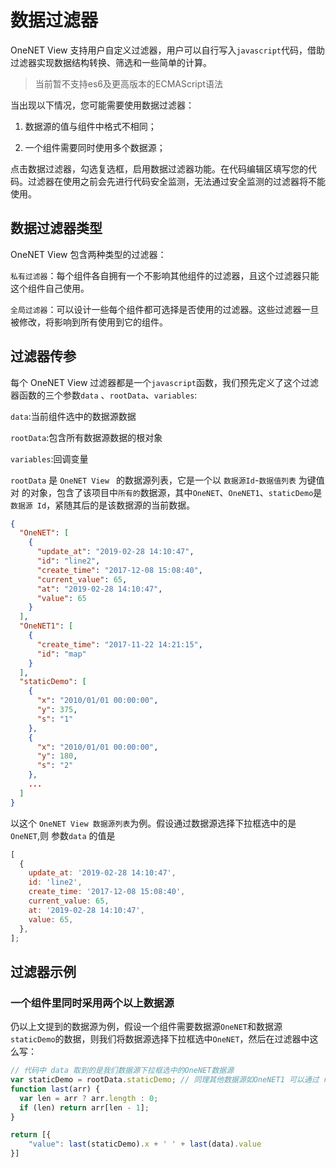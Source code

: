 # 数据过滤器

OneNET View  支持用户自定义过滤器，用户可以自行写入`javascript`代码，借助过滤器实现数据结构转换、筛选和一些简单的计算。

> 当前暂不支持es6及更高版本的ECMAScript语法

当出现以下情况，您可能需要使用数据过滤器：

1. 数据源的值与组件中格式不相同；

2. 一个组件需要同时使用多个数据源；

点击数据过滤器，勾选复选框，启用数据过滤器功能。在代码编辑区填写您的代码。过滤器在使用之前会先进行代码安全监测，无法通过安全监测的过滤器将不能使用。

## 数据过滤器类型

OneNET View  包含两种类型的过滤器：

`私有过滤器`：每个组件各自拥有一个不影响其他组件的过滤器，且这个过滤器只能这个组件自己使用。

`全局过滤器`：可以设计一些每个组件都可选择是否使用的过滤器。这些过滤器一旦被修改，将影响到所有使用到它的组件。

## 过滤器传参

每个 OneNET View  过滤器都是一个`javascript`函数，我们预先定义了这个过滤器函数的三个参数`data` 、`rootData`、`variables`:

`data`:当前组件选中的数据源数据

`rootData`:包含所有数据源数据的根对象

`variables`:回调变量

`rootData` 是 `OneNET View ` 的数据源列表，它是一个以 `数据源Id`-`数据值列表` 为键值对 的对象，包含了该项目中`所有的`数据源，其中`OneNET`、`OneNET1`、`staticDemo`是`数据源 Id`，紧随其后的是该数据源的当前数据。

```json
{
  "OneNET": [
    {
      "update_at": "2019-02-28 14:10:47",
      "id": "line2",
      "create_time": "2017-12-08 15:08:40",
      "current_value": 65,
      "at": "2019-02-28 14:10:47",
      "value": 65
    }
  ],
  "OneNET1": [
    {
      "create_time": "2017-11-22 14:21:15",
      "id": "map"
    }
  ],
  "staticDemo": [
    {
      "x": "2010/01/01 00:00:00",
      "y": 375,
      "s": "1"
    },
    {
      "x": "2010/01/01 00:00:00",
      "y": 180,
      "s": "2"
    },
    ...
  ]
}
```

以这个 `OneNET View 数据源列表`为例。假设通过数据源选择下拉框选中的是`OneNET`,则 参数`data` 的值是

```js
[
  {
    update_at: '2019-02-28 14:10:47',
    id: 'line2',
    create_time: '2017-12-08 15:08:40',
    current_value: 65,
    at: '2019-02-28 14:10:47',
    value: 65,
  },
];
```



## 过滤器示例
### 一个组件里同时采用两个以上数据源
仍以上文提到的数据源为例，假设一个组件需要数据源`OneNET`和数据源`staticDemo`的数据，则我们将数据源选择下拉框选中`OneNET`，然后在过滤器中这么写：
```javascript
// 代码中 data 取到的是我们数据源下拉框选中的OneNET数据源
var staticDemo = rootData.staticDemo; // 同理其他数据源如OneNET1 可以通过 rootData.OneNET1 取到
function last(arr) {
  var len = arr ? arr.length : 0;
  if (len) return arr[len - 1];
}

return [{
    "value": last(staticDemo).x + ' ' + last(data).value
}]
```
